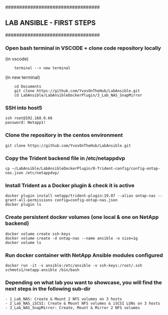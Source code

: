 ##################################
## LAB ANSIBLE - FIRST STEPS
##################################

### Open bash terminal in VSCODE + clone code repository locally
(in vscode)
```
    terminal --> new terminal 
```

(in new terminal)
```
    cd Documents
    git clone https://github.com/YvosOnTheHub/LabAnsible.git 
    cd LabAnsible/LabAnsibleDockerPlugin/3_Lab_NAS_SnapMirror
```

### SSH into host5
    ssh root@192.168.0.66
    password: Netapp1!

### Clone the repository in the centos environment
    git clone https://github.com/YvosOnTheHub/LabAnsible.git

### Copy the Trident backend file in /etc/netappdvp
    cp ~/LabAnsible/LabAnsibleDockerPlugin/0-Trident-config/config-ontap-nas.json /etc/netappdvp/

### Install Trident as a Docker plugin & check it is active
    docker plugin install netapp/trident-plugin:19.07 --alias ontap-nas --grant-all-permissions config=config-ontap-nas.json 
    docker plugin ls

### Create persistent docker volumes (one local & one on NetApp backend)
    docker volume create ssh-keys 
    docker volume create -d ontap-nas --name ansible -o size=1g 
    docker volume ls 

### Run docker container with NetApp Ansible modules configured
    docker run -it -v ansible:/etc/ansible -v ssh-keys:/root/.ssh schmots1/netapp-ansible /bin/bash

### Depending on what lab you want to showcase, you will find the next steps in the following sub-dir
    - 1_Lab_NAS: Create & Mount 2 NFS volumes on 3 hosts
    - 2_Lab_NAS_iSCSI: Create & Mount NFS volumes & iSCSI LUNs on 3 hosts
    - 3_Lab_NAS_SnapMirror: Create, Mount & Mirror 2 NFS volumes